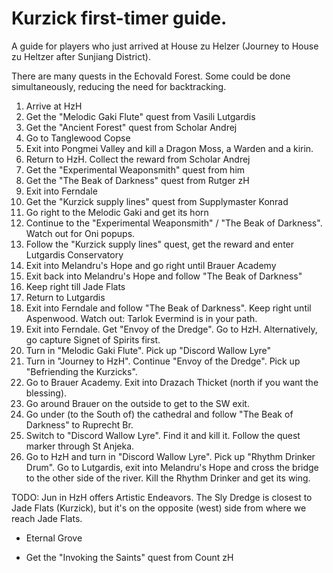 # Kurzick first-timer guide.

A guide for players who just arrived at House zu Helzer
(Journey to House zu Heltzer after Sunjiang District).

There are many quests in the Echovald Forest. Some could be done simultaneously,
reducing the need for backtracking.

1. Arrive at HzH
1. Get the "Melodic Gaki Flute" quest from Vasili Lutgardis
1. Get the "Ancient Forest" quest from Scholar Andrej
1. Go to Tanglewood Copse
1. Exit into Pongmei Valley and kill a Dragon Moss, a Warden and a kirin.
1. Return to HzH. Collect the reward from Scholar Andrej
1. Get the "Experimental Weaponsmith" quest from him
1. Get the "The Beak of Darkness" quest from Rutger zH
1. Exit into Ferndale
1. Get the "Kurzick supply lines" quest from Supplymaster Konrad
1. Go right to the Melodic Gaki and get its horn
1. Continue to the "Experimental Weaponsmith" / "The Beak of Darkness".
   Watch out for Oni popups.
1. Follow the "Kurzick supply lines" quest, get the reward and enter Lutgardis Conservatory
1. Exit into Melandru's Hope and go right until Brauer Academy
1. Exit back into Melandru's Hope and follow "The Beak of Darkness"
1. Keep right till Jade Flats
1. Return to Lutgardis
1. Exit into Ferndale and follow "The Beak of Darkness". Keep right until Aspenwood.
   Watch out: Tarlok Evermind is in your path.
1. Exit into Ferndale. Get "Envoy of the Dredge". Go to HzH.
   Alternatively, go capture Signet of Spirits first.
1. Turn in "Melodic Gaki Flute". Pick up "Discord Wallow Lyre"
1. Turn in "Journey to HzH". Continue "Envoy of the Dredge". Pick up "Befriending the Kurzicks".
1. Go to Brauer Academy. Exit into Drazach Thicket (north if you want the blessing).
1. Go around Brauer on the outside to get to the SW exit.
1. Go under (to the South of) the cathedral and follow "The Beak of Darkness" to Ruprecht Br.
1. Switch to "Discord Wallow Lyre". Find it and kill it. Follow the quest marker through St Anjeka.
1. Go to HzH and turn in "Discord Wallow Lyre". Pick up "Rhythm Drinker Drum".
   Go to Lutgardis, exit into Melandru's Hope and cross the bridge
   to the other side of the river. Kill the Rhythm Drinker and get its wing.

TODO: Jun in HzH offers Artistic Endeavors. The Sly Dredge is closest to
Jade Flats (Kurzick), but it's on the opposite (west) side from where we reach
Jade Flats.

+ Eternal Grove
* Get the "Invoking the Saints" quest from Count zH
